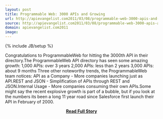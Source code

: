 ```yaml
---
layout: post
title: Programmable Web: 3000 APIs and Growing
url: http://apievangelist.com2011/03/08/programmable-web-3000-apis-and-growing/
source: http://apievangelist.com2011/03/08/programmable-web-3000-apis-and-growing/
domain: apievangelist.com2011
image: 
---
```

{% include JB/setup %}<p>Congratulations to ProgrammableWeb for hitting the 3000th API in their directory.The ProgrammableWeb API directory has seen some amazing growth: 1,000 APIs: over 3 years 2,000 APIs: less than 2 years 3,000 APIs: about 9 months Three other noteworthy trends, the ProgrammableWeb team notices: API as a Company - More companies launching just as API.REST and JSON - Simplification of APIs through REST and JSON.Internal Usage - More companies consuming their own APIs.Some might say the recent explosive growth is part of a bubble, but if you look at the numbers its been a long 11 year road since Salesforce first launch their API in February of 2000.</p>
<center><p><a href="http://apievangelist.com2011/03/08/programmable-web-3000-apis-and-growing/" style='padding:25px; font-sze:18px; font-weight: bold;'>Read Full Story</a></p></center>

